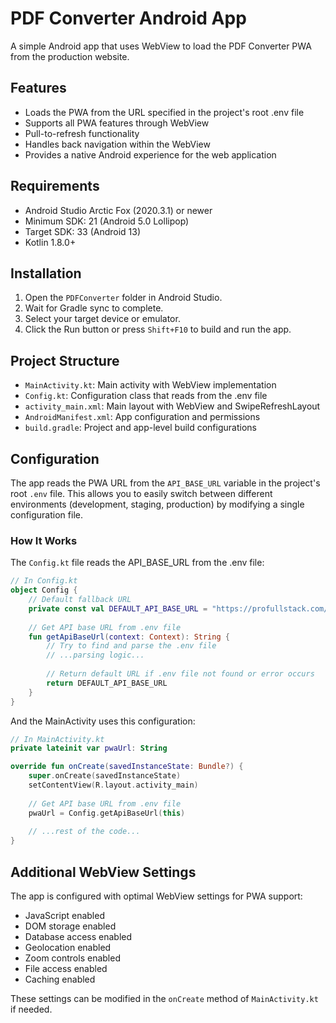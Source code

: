 # PDF Converter Android App

A simple Android app that uses WebView to load the PDF Converter PWA from the production website.

## Features

- Loads the PWA from the URL specified in the project's root .env file
- Supports all PWA features through WebView
- Pull-to-refresh functionality
- Handles back navigation within the WebView
- Provides a native Android experience for the web application

## Requirements

- Android Studio Arctic Fox (2020.3.1) or newer
- Minimum SDK: 21 (Android 5.0 Lollipop)
- Target SDK: 33 (Android 13)
- Kotlin 1.8.0+

## Installation

1. Open the `PDFConverter` folder in Android Studio.
2. Wait for Gradle sync to complete.
3. Select your target device or emulator.
4. Click the Run button or press `Shift+F10` to build and run the app.

## Project Structure

- `MainActivity.kt`: Main activity with WebView implementation
- `Config.kt`: Configuration class that reads from the .env file
- `activity_main.xml`: Main layout with WebView and SwipeRefreshLayout
- `AndroidManifest.xml`: App configuration and permissions
- `build.gradle`: Project and app-level build configurations

## Configuration

The app reads the PWA URL from the `API_BASE_URL` variable in the project's root `.env` file. This allows you to easily switch between different environments (development, staging, production) by modifying a single configuration file.

### How It Works

The `Config.kt` file reads the API_BASE_URL from the .env file:

```kotlin
// In Config.kt
object Config {
    // Default fallback URL
    private const val DEFAULT_API_BASE_URL = "https://profullstack.com/pdf"
    
    // Get API base URL from .env file
    fun getApiBaseUrl(context: Context): String {
        // Try to find and parse the .env file
        // ...parsing logic...
        
        // Return default URL if .env file not found or error occurs
        return DEFAULT_API_BASE_URL
    }
}
```

And the MainActivity uses this configuration:

```kotlin
// In MainActivity.kt
private lateinit var pwaUrl: String

override fun onCreate(savedInstanceState: Bundle?) {
    super.onCreate(savedInstanceState)
    setContentView(R.layout.activity_main)
    
    // Get API base URL from .env file
    pwaUrl = Config.getApiBaseUrl(this)
    
    // ...rest of the code...
}
```

## Additional WebView Settings

The app is configured with optimal WebView settings for PWA support:

- JavaScript enabled
- DOM storage enabled
- Database access enabled
- Geolocation enabled
- Zoom controls enabled
- File access enabled
- Caching enabled

These settings can be modified in the `onCreate` method of `MainActivity.kt` if needed.